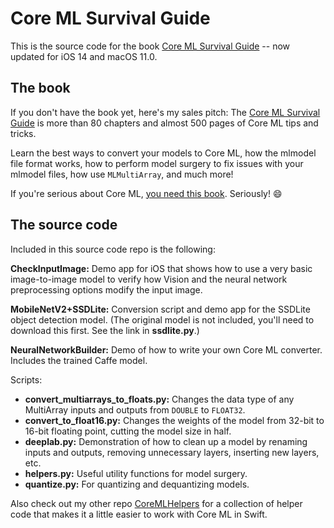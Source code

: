 # Core ML Survival Guide

This is the source code for the book [Core ML Survival Guide](http://leanpub.com/coreml-survival-guide) -- now updated for iOS 14 and macOS 11.0.

## The book

If you don't have the book yet, here's my sales pitch: The [Core ML Survival Guide](http://leanpub.com/coreml-survival-guide) is more than 80 chapters and almost 500 pages of Core ML tips and tricks. 

Learn the best ways to convert your models to Core ML, how the mlmodel file format works, how to perform model surgery to fix issues with your mlmodel files, how use `MLMultiArray`, and much more!

If you're serious about Core ML, [you need this book](http://leanpub.com/coreml-survival-guide). Seriously! :smile:

## The source code

Included in this source code repo is the following:

**CheckInputImage:** Demo app for iOS that shows how to use a very basic image-to-image model to verify how Vision and the neural network preprocessing options modify the input image.

**MobileNetV2+SSDLite:** Conversion script and demo app for the SSDLite object detection model. (The original model is not included, you'll need to download this first. See the link in **ssdlite.py**.)

**NeuralNetworkBuilder:** Demo of how to write your own Core ML converter. Includes the trained Caffe model.

Scripts:

- **convert_multiarrays_to_floats.py:** Changes the data type of any MultiArray inputs and outputs from `DOUBLE` to `FLOAT32`.
- **convert_to_float16.py:** Changes the weights of the model from 32-bit to 16-bit floating point, cutting the model size in half.
- **deeplab.py:** Demonstration of how to clean up a model by renaming inputs and outputs, removing unnecessary layers, inserting new layers, etc.
- **helpers.py:** Useful utility functions for model surgery.
- **quantize.py:** For quantizing and dequantizing models.

Also check out my other repo [CoreMLHelpers](https://github.com/hollance/CoreMLHelpers) for a collection of helper code that makes it a little easier to work with Core ML in Swift.
